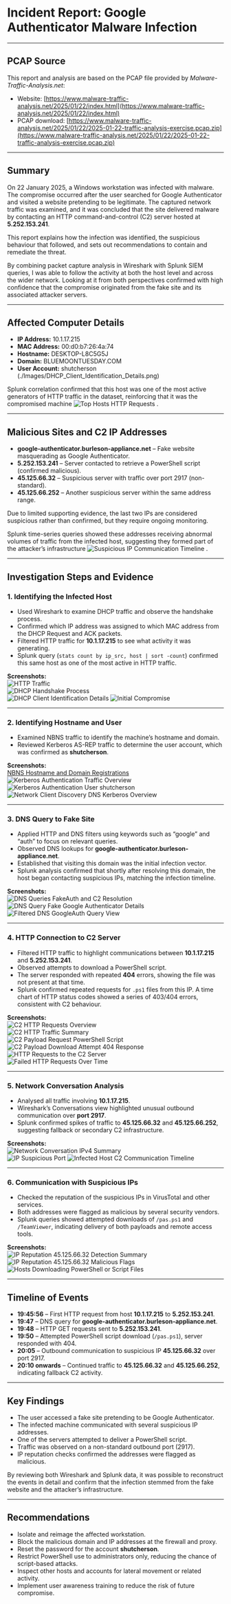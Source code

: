 # Incident Report: Google Authenticator Malware Infection  

---

## PCAP Source  

This report and analysis are based on the PCAP file provided by *Malware-Traffic-Analysis.net*:  

- Website: [https://www.malware-traffic-analysis.net/2025/01/22/index.html](https://www.malware-traffic-analysis.net/2025/01/22/index.html)  
- PCAP download: [https://www.malware-traffic-analysis.net/2025/01/22/2025-01-22-traffic-analysis-exercise.pcap.zip](https://www.malware-traffic-analysis.net/2025/01/22/2025-01-22-traffic-analysis-exercise.pcap.zip)  

---

## Summary  

On 22 January 2025, a Windows workstation was infected with malware. The compromise occurred after the user searched for Google Authenticator and visited a website pretending to be legitimate. The captured network traffic was examined, and it was concluded that the site delivered malware by contacting an HTTP command-and-control (C2) server hosted at **5.252.153.241**.  

This report explains how the infection was identified, the suspicious behaviour that followed, and sets out recommendations to contain and remediate the threat.  

By combining packet capture analysis in Wireshark with Splunk SIEM queries, I was able to follow the activity at both the host level and across the wider network. Looking at it from both perspectives confirmed with high confidence that the compromise originated from the fake site and its associated attacker servers.  

---

## Affected Computer Details  

- **IP Address:** 10.1.17.215  
- **MAC Address:** 00:d0:b7:26:4a:74  
- **Hostname:** DESKTOP-L8C5G5J  
- **Domain:** BLUEMOONTUESDAY.COM  
- **User Account:** shutcherson  
(./Images/DHCP_Client_Identification_Details.png)

Splunk correlation confirmed that this host was one of the most active generators of HTTP traffic in the dataset, reinforcing that it was the compromised machine ![Top Hosts HTTP Requests](./Images/Top_Hosts_HTTP_Requests.png)  .  

---

## Malicious Sites and C2 IP Addresses  

- **google-authenticator.burleson-appliance.net** – Fake website masquerading as Google Authenticator.  
- **5.252.153.241** – Server contacted to retrieve a PowerShell script (confirmed malicious).  
- **45.125.66.32** – Suspicious server with traffic over port 2917 (non-standard).  
- **45.125.66.252** – Another suspicious server within the same address range.  

Due to limited supporting evidence, the last two IPs are considered suspicious rather than confirmed, but they require ongoing monitoring.  

Splunk time-series queries showed these addresses receiving abnormal volumes of traffic from the infected host, suggesting they formed part of the attacker’s infrastructure ![Suspicious IP Communication Timeline](./Images/Suspicious_IP_Communication_Timeline.png)  .  

---

## Investigation Steps and Evidence  

### 1. Identifying the Infected Host  
- Used Wireshark to examine DHCP traffic and observe the handshake process.  
- Confirmed which IP address was assigned to which MAC address from the DHCP Request and ACK packets.  
- Filtered HTTP traffic for **10.1.17.215** to see what activity it was generating.  
- Splunk query (`stats count by ip_src, host | sort -count`) confirmed this same host as one of the most active in HTTP traffic.  

**Screenshots:**  
![HTTP Traffic](./Images/HTTP_Traffic.png)  
![DHCP Handshake Process](./Images/DHCP_Handshake_Process.png)  
![DHCP Client Identification Details](./Images/DHCP_Client_Identification_Details.png) 
![Initial Compromise](./Images/Initial_Compromise.png)



---

### 2. Identifying Hostname and User  
- Examined NBNS traffic to identify the machine’s hostname and domain.  
- Reviewed Kerberos AS-REP traffic to determine the user account, which was confirmed as **shutcherson**.  

**Screenshots:**  
[NBNS Hostname and Domain Registrations](./Images/NBNS_Hostname_and_Domain_Registrations.png)   
![Kerberos Authentication Traffic Overview](./Images/Kerberos_Authentication_Traffic_Overview.png)  
![Kerberos Authentication User shutcherson](./Images/Kerberos_Authentication_User_shutcherson.png)  
![Network Client Discovery DNS Kerberos Overview](./Images/Network_Client_Discovery_DNS_Kerberos_Overview.png)  

---

### 3. DNS Query to Fake Site  
- Applied HTTP and DNS filters using keywords such as “google” and “auth” to focus on relevant queries.  
- Observed DNS lookups for **google-authenticator.burleson-appliance.net**.  
- Established that visiting this domain was the initial infection vector.  
- Splunk analysis confirmed that shortly after resolving this domain, the host began contacting suspicious IPs, matching the infection timeline.  

**Screenshots:**  
![DNS Queries FakeAuth and C2 Resolution](./Images/DNS_Queries_FakeAuth_and_C2_Resolution.png)  
![DNS Query Fake Google Authenticator Details](./Images/DNS_Query_Fake_GoogleAuthenticator_Details.png)  
![Filtered DNS GoogleAuth Query View](./Images/Filtered_DNS_GoogleAuth_Query_View.png)  

---

### 4. HTTP Connection to C2 Server  
- Filtered HTTP traffic to highlight communications between **10.1.17.215** and **5.252.153.241**.  
- Observed attempts to download a PowerShell script.  
- The server responded with repeated **404** errors, showing the file was not present at that time.  
- Splunk confirmed repeated requests for `.ps1` files from this IP. A time chart of HTTP status codes showed a series of 403/404 errors, consistent with C2 behaviour.  

**Screenshots:**  
![C2 HTTP Requests Overview](./Images/C2_HTTP_Requests_Overview_5.252.153.241.png)  
![C2 HTTP Traffic Summary](./Images/C2_HTTP_Traffic_Summary_5.252.153.241.png)  
![C2 Payload Request PowerShell Script](./Images/C2_Payload_Request_PowerShell_Script.png)  
![C2 Payload Download Attempt 404 Response](./Images/C2_Payload_Download_Attempt_404_Response.png)
![HTTP Requests to the C2 Server](./Images/HTTP_Requests_to_the_C2_Server.png)  
![Failed HTTP Requests Over Time](./Images/Failed_HTTP_Requests_Over_Time.png)


---

### 5. Network Conversation Analysis  
- Analysed all traffic involving **10.1.17.215**.  
- Wireshark’s Conversations view highlighted unusual outbound communication over **port 2917**.  
- Splunk confirmed spikes of traffic to **45.125.66.32** and **45.125.66.252**, suggesting fallback or secondary C2 infrastructure.  

**Screenshots:**  
![Network Conversation IPv4 Summary](./Images/Network_Conversation_IPv4_Summary.png)  
![IP Suspicious Port](./Images/IP_Suspicious_Port.png)
![Infected Host C2 Communication Timeline](./Images/Infected_Host_C2_Communication_Timeline.png)


---

### 6. Communication with Suspicious IPs  
- Checked the reputation of the suspicious IPs in VirusTotal and other services.  
- Both addresses were flagged as malicious by several security vendors.  
- Splunk queries showed attempted downloads of `/pas.ps1` and `/TeamViewer`, indicating delivery of both payloads and remote access tools.  

**Screenshots:**  
![IP Reputation 45.125.66.32 Detection Summary](./Images/IP_Reputation_45.125.66.32_Detection_Summary.png)  
![IP Reputation 45.125.66.32 Malicious Flags](./Images/IP_Reputation_45.125.66.32_Malicious_Flags.png)  
![Hosts Downloading PowerShell or Script Files](./Images/Hosts_Downloading_PowerShell_or_Script_Files.png)


---

## Timeline of Events  

- **19:45:56** – First HTTP request from host **10.1.17.215** to **5.252.153.241**.  
- **19:47** – DNS query for **google-authenticator.burleson-appliance.net**.  
- **19:48** – HTTP GET requests sent to **5.252.153.241**.  
- **19:50** – Attempted PowerShell script download (`/pas.ps1`), server responded with 404.  
- **20:05** – Outbound communication to suspicious IP **45.125.66.32** over port 2917.  
- **20:10 onwards** – Continued traffic to **45.125.66.32** and **45.125.66.252**, indicating fallback C2 activity.  

---

## Key Findings  

- The user accessed a fake site pretending to be Google Authenticator.  
- The infected machine communicated with several suspicious IP addresses.  
- One of the servers attempted to deliver a PowerShell script.  
- Traffic was observed on a non-standard outbound port (2917).  
- IP reputation checks confirmed the addresses were flagged as malicious.  

By reviewing both Wireshark and Splunk data, it was possible to reconstruct the events in detail and confirm that the infection stemmed from the fake website and the attacker’s infrastructure.  

---

## Recommendations  

- Isolate and reimage the affected workstation.  
- Block the malicious domain and IP addresses at the firewall and proxy.
- Reset the password for the account **shutcherson**.
- Restrict PowerShell use to administrators only, reducing the chance of script-based attacks.
- Inspect other hosts and accounts for lateral movement or related activity.  
- Implement user awareness training to reduce the risk of future compromise.  
